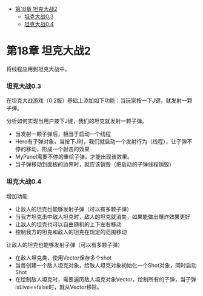 - [第18章 坦克大战2](#第18章-坦克大战2)
    - [坦克大战0.3](#坦克大战03)
    - [坦克大战0.4](#坦克大战04)
# 第18章 坦克大战2
将线程应用到坦克大战中。
### 坦克大战0.3
在坦克大战游戏（0.2版）基础上添加如下功能：当玩家按一下J键，就发射一颗子弹。

分析如何实现当用户按下J键，我们的坦克就发射一颗子弹。
* 当发射一颗子弹后，相当于启动一个线程
* Hero有子弹对象，当按下J时，我们就启动一个发射行为（线程），让子弹不停的移动，形成一个射击的效果
* MyPanel需要不停的重绘子弹，才能出现该效果。
* 当子弹移动到面板的边界时，就应该销毁（把启动的子弹线程销毁）

### 坦克大战0.4
增加功能
* 让敌人的坦克也能够发射子弹（可以有多颗子弹）
* 当我方坦克击中敌人坦克时，敌人的坦克就消失，如果能做出爆炸效果更好
* 让敌人的坦克也可以自由随机的上下左右移动
* 控制我方的坦克和敌人的坦克在规定的范围移动

让敌人的坦克也能够发射子弹（可以有多颗子弹）
* 在敌人坦克类，使用Vector保存多个shot
* 当每创建一个敌人坦克对象，给敌人坦克对象初始化一个Shot对象，同时启动Shot
* 在绘制敌人坦克时，需要遍历敌人坦克对象Vector，绘制所有的子弹，当子弹isLive==false时，就从Vector移除。